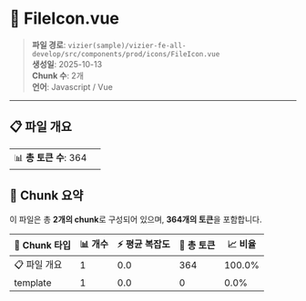 # 📄 FileIcon.vue

> **파일 경로**: `vizier(sample)/vizier-fe-all-develop/src/components/prod/icons/FileIcon.vue`  
> **생성일**: 2025-10-13  
> **Chunk 수**: 2개  
> **언어**: Javascript / Vue
---


## 📋 파일 개요

| | |
|--|--|
| 📊 **총 토큰 수**: 364 |  |






## 🧩 Chunk 요약

이 파일은 총 **2개의 chunk**로 구성되어 있으며, **364개의 토큰**을 포함합니다.

| 🧩 Chunk 타입 | 📊 개수 | ⚡ 평균 복잡도 | 📝 총 토큰 | 📈 비율 |
|---------------|--------|-------------|----------|--------|
| 📋 파일 개요 | 1 | 0.0 | 364 | 100.0% |
| template | 1 | 0.0 | 0 | 0.0% |

